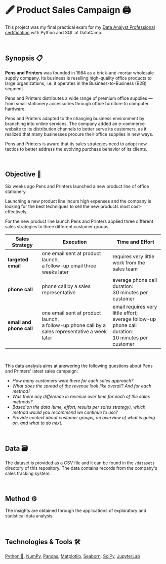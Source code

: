 # 🖋 Product Sales Campaign 🖨



This project was my final practical exam for my [Data Analyst Professional certification](https://www.datacamp.com/certificate/DA0028664290129) with Python and SQL at DataCamp.

<br/>

## Synopsis 📋

**Pens and Printers** was founded in 1984 as a brick-and-mortar wholesale supply company. Its business is reselling high-quality office products to large organizations, i.e. it operates in the Business-to-Business (B2B) segment.

Pens and Printers distributes a wide range of premium office supplies — from small stationery accessories through office furniture to computer hardware. 

Pens and Printers adapted to the changing business environment by branching into online services. The company added an e-commerce website to its distribution channels to better serve its customers, as it realized that many businesses procure their office supplies in new ways. 

Pens and Printers is aware that its sales strategies need to adopt new tactics to better address the evolving purchase behavior of its clients.

<br/>

## Objective :dart:

Six weeks ago Pens and Printers launched a new product line of office stationery. 

Launching a new product line incurs high expenses and the company is looking for the best techniques to sell the new products most cost-effectively.

For the new product line launch Pens and Printers applied three different sales strategies to three different customer groups.

| Sales Strategy | Execution | Time and Effort |
| --- | --- | --- | 
| **targeted email** | one email sent at product launch,<br/> a follow-up email three weeks later | requires very little work from the sales team |
| **phone call** | phone call by a sales representative | average phone call duration: <br/>30 minutes per customer |
| **email and phone call** | one email sent at product launch, <br/>a follow-up phone call by a sales representative a week later | email requires very little effort; <br/>average follow-up phone call duration: <br/>10 minutes per customer |

<br/>

This data analysis aims at answering the following questions about Pens and Printers' latest sales campaign:

* _How many customers were there for each sales approach?_
* _What does the spread of the revenue look like overall? And for each method?_
* _Was there any difference in revenue over time for each of the sales methods?_
* _Based on the data (time, effort, results per sales strategy), which method would you recommend we continue to use?_
* _Provide context about customer groups, an overview of what is going on, and what to do next._

<br/>

## Data :card_file_box:

The dataset is provided as a CSV file and it can be found in the `/datasets` directory of this repository. The data contains records from the company's sales tracking system.

<br/>

## Method :gear:

The insights are obtained through the applications of exploratory and statistical data analysis.

<br/>

## Technologies & Tools :hammer_and_wrench:

[Python :snake:](https://www.python.org), [NumPy](https://numpy.org), [Pandas](https://pandas.pydata.org), [Matplotlib](https://matplotlib.org), [Seaborn](https://seaborn.pydata.org), [SciPy](https://scipy.org), [JupyterLab](https://jupyter.org)



